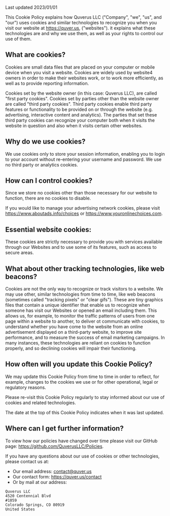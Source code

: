 Last updated 2023/01/01

This Cookie Policy explains how Quverus LLC ("Company", "we", "us", and "our") uses cookies and similar technologies to recognize you when you visit our website at https://quver.us, ("websites"). it explains what these technologies are and why we use them, as well as your rights to control our use of them.

## What are cookies?
Cookies are small data files that are placed on your computer or mobile device when you visit a website. Cookies are widely used by website4 owners in order to make their websites work, or to work more efficiently, as well as to provide reporting information.

Cookies set by the website owner (in this case: Quverus LLC), are called "first party cookies". Cookies set by parties other than the website owner are called "third party cookies". Third party cookies enable third party features or functionality to be provided on or through the website (e.g. advertising, interactive content and analytics). The parties that set these third party cookies can recognize your computer both when it visits the website in question and also when it visits certain other websites.

## Why do we use cookies?

We use cookies only to store your session information, enabling you to login to your account without re-entering your username and password. We use no third party or analytics cookies.

## How can I control cookies?

Since we store no cookies other than those necessary for our website to function, there are no cookies to disable.

If you would like to manage your advertising network cookies, please visit https://www.aboutads.info/choices or https://www.youronlinechoices.com.

## Essential website cookies:
These cookies are strictly necessary to provide you with services available through our Websites and to use some of its features, such as access to secure areas.

## What about other tracking technologies, like web beacons?

Cookies are not the only way to recognize or track visitors to a website. We may use other, similar technologies from time to time, like web beacons (sometimes called "tracking pixels" or "clear gifs"). These are tiny graphics files that contain a unique identifier that enable us to recognize when someone has visit our Websites or opened an email including them. This allows us, for example, to monitor the traffic patterns of users from one page within a website to another, to deliver ot communicate with cookies, to understand whether you have come to the website from an online advertisement displayed on a third-party website, to improve site performance, and to measure the success of email marketing campaigns. In many instances, these technologies are reliant on cookies to function properly, and so declining cookies will impair their functioning.

## How often will you update this Cookie Policy?

We may update this Cookie Policy from time to time in order to reflect, for example, changes to the cookies we use or for other operational, legal or regulatory reasons.

Please re-visit this Cookie Policy regularly to stay informed about our use of cookies and related technologies.

The date at the top of this Cookie Policy indicates when it was last updated.

## Where can I get further information?

To view how our policies have changed over time please visit our GitHub page: https://github.com/QuverusLLC/Policies.

If you have any questions about our use of cookies or other technologies, please contact us at:
 - Our email address: contact@quver.us
 - Our contact form: https://quver.us/contact
 - Or by mail at our address:
```
Quverus LLC
4520 Centennial Blvd
#1059
Colorado Springs, CO 80919
United States
```
